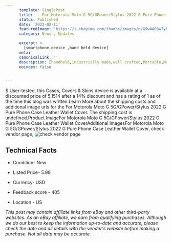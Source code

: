 ```yaml
---
      template: SinglePost
      title: -- For Motorola Moto G 5G/GPower/Stylus 2022 G Pure Phone Case Leather Wallet Cover
      status: Published
      date: '2023-02-11'
      featuredImage: 'https://i.ebayimg.com/thumbs/images/g/G9wAAOSw7yBj3FzE/s-l225.jpg'
      category: News , Updates

      excerpt: >-
        [smartphone,device ,hand held device]
      meta:
      canonicalLink: ''
      description: [handheld,industrially made,well crafted,Portable,Mobile,Compact,Convenient,Lightweight,Maneuverable,Man-portable,Miniature,Carriable,Hand-held,Light,Holdable,Transportable,Mobile device,Pocket-sized,On-the-go,Wireless,Cordless,Compact size,Convenient size, smartphone,device ,hand held device]
      noindex: false

        
---
```

$
    User-tested, this Cases, Covers & Skins device is available at a discounted price of 5.1514 after a 14% discount and has a rating of 1 as of the time this blog was written.Learn More about the shipping costs and additional image urls for the For Motorola Moto G 5G/GPower/Stylus 2022 G Pure Phone Case Leather Wallet Cover. The shipping cost is undefined.Product ImageFor Motorola Moto G 5G/GPower/Stylus 2022 G Pure Phone Case Leather Wallet CoverAdditional ImagesFor Motorola Moto G 5G/GPower/Stylus 2022 G Pure Phone Case Leather Wallet Cover, check vendor page, ![check vendor page](https://origin-galleryplus.ebayimg.com/ws/web/195582437445_2_0_1/225x225.jpg,https://origin-galleryplus.ebayimg.com/ws/web/195582437445_3_0_1/225x225.jpg,https://origin-galleryplus.ebayimg.com/ws/web/195582437445_4_0_1/225x225.jpg,https://origin-galleryplus.ebayimg.com/ws/web/195582437445_5_0_1/225x225.jpg,https://origin-galleryplus.ebayimg.com/ws/web/195582437445_6_0_1/225x225.jpg,https://origin-galleryplus.ebayimg.com/ws/web/195582437445_7_0_1/225x225.jpg)
    
    

 ## Technical Facts 



     
      

 - Condition- New 


      

 - Listed Price- 5.99 


      

 - Currency- USD 


      

 - Feedback score - 405 


      

 - Location - US 


      
      

 *_This post may contain affiliate links from eBay and other third-party websites. As an eBay affiliate, we earn from qualifying purchases. Although we do our best to keep the information up-to-date and accurate, please check the date and all details with the vendor's website before making a purchase. Not all data may be accurate._*



    
    
    
    
    